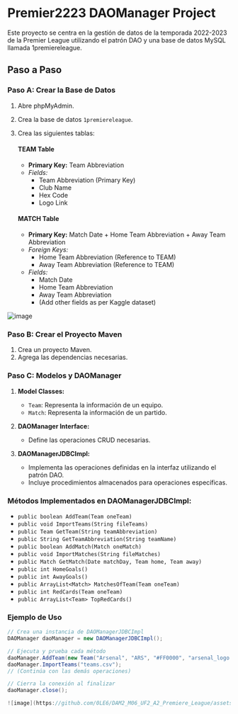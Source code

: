 # Premier2223 DAOManager Project

Este proyecto se centra en la gestión de datos de la temporada 2022-2023 de la Premier League utilizando el patrón DAO y una base de datos MySQL llamada 1premiereleague.

## Paso a Paso

### Paso A: Crear la Base de Datos

1. Abre phpMyAdmin.
2. Crea la base de datos `1premiereleague`.
3. Crea las siguientes tablas:

   #### TEAM Table
   - **Primary Key:** Team Abbreviation
   - *Fields:*
     - Team Abbreviation (Primary Key)
     - Club Name
     - Hex Code
     - Logo Link

   #### MATCH Table
   - **Primary Key:** Match Date + Home Team Abbreviation + Away Team Abbreviation
   - *Foreign Keys:*
     - Home Team Abbreviation (Reference to TEAM)
     - Away Team Abbreviation (Reference to TEAM)
   - *Fields:*
     - Match Date
     - Home Team Abbreviation
     - Away Team Abbreviation
     - (Add other fields as per Kaggle dataset)

![image](https://github.com/0LE6/DAM2_M06_UF2_A2_Premiere_League/assets/135649528/c6710bca-4011-41c1-9a44-85e62d25ccf8)


### Paso B: Crear el Proyecto Maven

1. Crea un proyecto Maven.
2. Agrega las dependencias necesarias.

### Paso C: Modelos y DAOManager

1. **Model Classes:**
   - `Team`: Representa la información de un equipo.
   - `Match`: Representa la información de un partido.

2. **DAOManager Interface:**
   - Define las operaciones CRUD necesarias.

3. **DAOManagerJDBCImpl:**
   - Implementa las operaciones definidas en la interfaz utilizando el patrón DAO.
   - Incluye procedimientos almacenados para operaciones específicas.

### Métodos Implementados en DAOManagerJDBCImpl:

- `public boolean AddTeam(Team oneTeam)`
- `public void ImportTeams(String fileTeams)`
- `public Team GetTeam(String teamAbbreviation)`
- `public String GetTeamAbbreviation(String teamName)`
- `public boolean AddMatch(Match oneMatch)`
- `public void ImportMatches(String fileMatches)`
- `public Match GetMatch(Date matchDay, Team home, Team away)`
- `public int HomeGoals()`
- `public int AwayGoals()`
- `public ArrayList<Match> MatchesOfTeam(Team oneTeam)`
- `public int RedCards(Team oneTeam)`
- `public ArrayList<Team> TopRedCards()`

### Ejemplo de Uso

```java
// Crea una instancia de DAOManagerJDBCImpl
DAOManager daoManager = new DAOManagerJDBCImpl();

// Ejecuta y prueba cada método
daoManager.AddTeam(new Team("Arsenal", "ARS", "#FF0000", "arsenal_logo.png"));
daoManager.ImportTeams("teams.csv");
// (Continúa con las demás operaciones)

// Cierra la conexión al finalizar
daoManager.close();

![image](https://github.com/0LE6/DAM2_M06_UF2_A2_Premiere_League/assets/135649528/04207c66-af8a-491b-8707-c1290f533d31)
